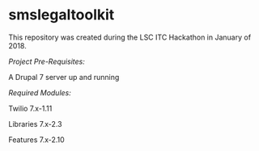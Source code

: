 # smslegaltoolkit

This repository was created during the LSC ITC Hackathon in January of 2018.

*Project Pre-Requisites:*

A Drupal 7 server up and running

*Required Modules:*

Twilio 7.x-1.11

Libraries 7.x-2.3

Features 7.x-2.10
